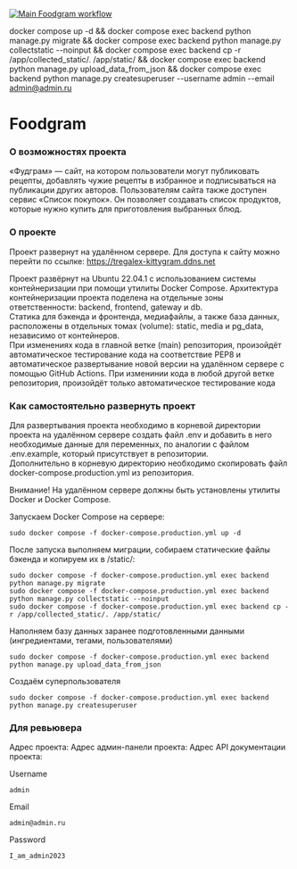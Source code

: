 [![Main Foodgram workflow](https://github.com/ivanhom/foodgram-project-react/actions/workflows/main.yml/badge.svg)](https://github.com/ivanhom/foodgram-project-react/actions/workflows/main.yml)


docker compose up -d && docker compose exec backend python manage.py migrate && docker compose exec backend python manage.py collectstatic --noinput && docker compose exec backend cp -r /app/collected_static/. /app/static/ && docker compose exec backend python manage.py upload_data_from_json && docker compose exec backend python manage.py createsuperuser --username admin --email admin@admin.ru






# Foodgram

### О возможностях проекта
«Фудграм» — сайт, на котором пользователи могут публиковать рецепты, добавлять чужие рецепты в избранное и подписываться на публикации других авторов. Пользователям сайта также доступен сервис «Список покупок». Он позволяет создавать список продуктов, которые нужно купить для приготовления выбранных блюд.

### О проекте
Проект развернут на удалённом сервере.
Для доступа к сайту можно перейти по ссылке: https://tregalex-kittygram.ddns.net

Проект развёрнут на Ubuntu 22.04.1 с использованием системы контейнеризации при помощи утилиты Docker Compose. Архитектура контейнеризации проекта поделена на отдельные зоны ответственности: backend, frontend, gateway и db.<br>
Статика для бэкенда и фронтенда, медиафайлы, а также база данных, расположены в отдельных томах (volume): static, media и pg_data, независимо от контейнеров.<br>
При изменениях кода в главной ветке (main) репозитория, произойдёт автоматическое тестирование кода на соответствие PEP8 и автоматическое развертывание новой версии на удалённом сервере с помощью GitHub Actions. При изменинии кода в любой другой ветке репозитория, произойдёт только автоматическое тестирование кода<br>

### Как самостоятельно развернуть проект
Для развертывания проекта необходимо в корневой директории проекта на удалённом сервере создать файл .env и добавить в него необходимые данные для переменных, по аналогии с файлом .env.example, который присутствует в репозитории.<br>
Дополнительно в корневую директорию необходимо скопировать файл docker-compose.production.yml из репозитория.<br>

Внимание! На удалённом сервере должны быть установлены утилиты Docker и Docker Compose.<br>

Запускаем Docker Compose на сервере:
```
sudo docker compose -f docker-compose.production.yml up -d
```
После запуска выполняем миграции, собираем статические файлы бэкенда и копируем их в /static/:
```
sudo docker compose -f docker-compose.production.yml exec backend python manage.py migrate
sudo docker compose -f docker-compose.production.yml exec backend python manage.py collectstatic --noinput
sudo docker compose -f docker-compose.production.yml exec backend cp -r /app/collected_static/. /app/static/
```
Наполняем базу данных заранее подготовленными данными (ингредиентами, тегами, пользователями)
```
sudo docker compose -f docker-compose.production.yml exec backend python manage.py upload_data_from_json
```
Создаём суперпользователя
```
sudo docker compose -f docker-compose.production.yml exec backend python manage.py createsuperuser
```

### Для ревьювера
Адрес проекта: 
Адрес админ-панели проекта:
Адрес API документации проекта:

Username
```
admin
```
Email
```
admin@admin.ru
```
Password
```
I_am_admin2023
```
